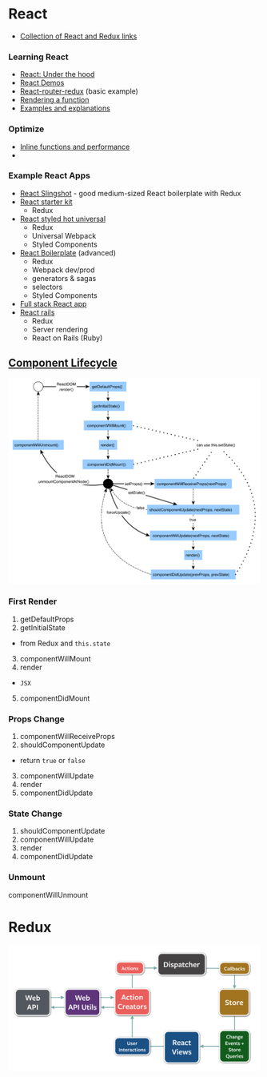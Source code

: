 # React
- [Collection of React and Redux links](https://github.com/markerikson/react-redux-links)


### Learning React
- [React: Under the hood](https://github.com/Bogdan-Lyashenko/Under-the-hood-ReactJS)
- [React Demos](https://github.com/ruanyf/react-demos)
- [React-router-redux](https://github.com/reactjs/react-router-redux/tree/master/examples/basic) (basic example)
- [Rendering a function](https://blog.kentcdodds.com/rendering-a-function-with-react-ca3eaf0751e2)
- [Examples and explanations](https://github.com/kay-is/react-from-zero)

### Optimize
- [Inline functions and performance](https://cdb.reacttraining.com/react-inline-functions-and-performance-bdff784f5578)
- 


### Example React Apps
- [React Slingshot](https://github.com/coryhouse/react-slingshot) - good medium-sized React boilerplate with Redux
- [React starter kit](https://github.com/davezuko/react-redux-starter-kit)
  - Redux
- [React styled hot universal](https://github.com/krasevych/react-redux-styled-hot-universal)
  - Redux
  - Universal Webpack
  - Styled Components
- [React Boilerplate](https://github.com/react-boilerplate/react-boilerplate) (advanced)
  - Redux
  - Webpack dev/prod
  - generators & sagas
  - selectors
  - Styled Components
- [Full stack React app](https://github.com/reactGo/reactGo)
- [React rails](https://github.com/shakacode/react-webpack-rails-tutorial)
  - Redux
  - Server rendering
  - React on Rails (Ruby)


## [Component Lifecycle](https://facebook.github.io/react/docs/react-component.html)

![lifecycle](./lifecycle.png)

### First Render
1. getDefaultProps
2. getInitialState
  - from Redux and `this.state`
3. componentWillMount
4. render
  - `JSX`
5. componentDidMount

### Props Change
1. componentWillReceiveProps
2. shouldComponentUpdate
  - return `true` or `false`
3. componentWillUpdate
4. render
5. componentDidUpdate

### State Change
1. shouldComponentUpdate
2. componentWillUpdate
3. render
4. componentDidUpdate

### Unmount
componentWillUnmount

# Redux

![redux](./redux.png)
